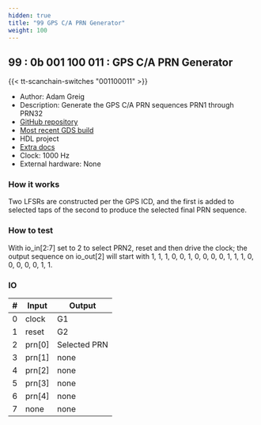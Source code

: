 ```yaml
---
hidden: true
title: "99 GPS C/A PRN Generator"
weight: 100
---
```


## 99 : 0b 001 100 011 : GPS C/A PRN Generator

{{< tt-scanchain-switches "001100011" >}}

* Author: Adam Greig
* Description: Generate the GPS C/A PRN sequences PRN1 through PRN32
* [GitHub repository](https://github.com/adamgreig/tt02-gpa-ca-prn)
* [Most recent GDS build](https://github.com/adamgreig/tt02-gps-ca-prn/actions/runs/3598293827)
* HDL project
* [Extra docs](https://github.com/adamgreig/tt02-gps-ca-prn)
* Clock: 1000 Hz
* External hardware: None



### How it works

Two LFSRs are constructed per the GPS ICD, and the first is added to selected taps of the second to produce the selected final PRN sequence.

### How to test

With io_in[2:7] set to 2 to select PRN2, reset and then drive the clock; the output sequence on io_out[2] will start with 1, 1, 1, 0, 0, 1, 0, 0, 0, 0, 1, 1, 1, 0, 0, 0, 0, 0, 1, 1.

### IO

| # | Input        | Output       |
|---|--------------|--------------|
| 0 | clock  | G1 |
| 1 | reset  | G2 |
| 2 | prn[0]  | Selected PRN |
| 3 | prn[1]  | none |
| 4 | prn[2]  | none |
| 5 | prn[3]  | none |
| 6 | prn[4]  | none |
| 7 | none  | none |
